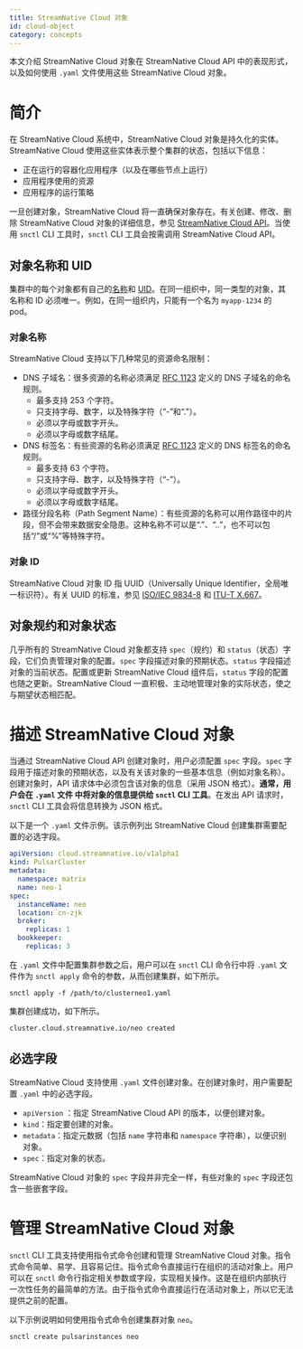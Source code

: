 ```yaml
---
title: StreamNative Cloud 对象
id: cloud-object
category: concepts
---
```


本文介绍 StreamNative Cloud 对象在 StreamNative Cloud API 中的表现形式，以及如何使用 `.yaml` 文件使用这些 StreamNative Cloud 对象。

# 简介

在 StreamNative Cloud 系统中，StreamNative Cloud 对象是持久化的实体。StreamNative Cloud 使用这些实体表示整个集群的状态，包括以下信息：

- 正在运行的容器化应用程序（以及在哪些节点上运行）
- 应用程序使用的资源
- 应用程序的运行策略

一旦创建对象，StreamNative Cloud 将一直确保对象存在。有关创建、修改、删除 StreamNative Cloud 对象的详细信息，参见 [StreamNative Cloud API](/concepts/cloud-api/cloud-api.md)。当使用 `snctl` CLI 工具时，`snctl` CLI 工具会按需调用 StreamNative Cloud API。

## 对象名称和 UID

集群中的每个对象都有自己的[名称](#对象名称)和 [UID](#对象-id)。在同一组织中，同一类型的对象，其名称和 ID 必须唯一。例如，在同一组织内，只能有一个名为 `myapp-1234` 的 pod。

### 对象名称

StreamNative Cloud 支持以下几种常见的资源命名限制：

- DNS 子域名：很多资源的名称必须满足 [RFC 1123](https://tools.ietf.org/html/rfc1123) 定义的 DNS 子域名的命名规则。
  - 最多支持 253 个字符。
  - 只支持字母、数字，以及特殊字符（“-”和“.”）。
  - 必须以字母或数字开头。
  - 必须以字母或数字结尾。
- DNS 标签名：有些资源的名称必须满足 [RFC 1123](https://tools.ietf.org/html/rfc1123) 定义的 DNS 标签名的命名规则。
  - 最多支持 63 个字符。
  - 只支持字母、数字，以及特殊字符（“-”）。
  - 必须以字母或数字开头。
  - 必须以字母或数字结尾。
- 路径分段名称（Path Segment Name）：有些资源的名称可以用作路径中的片段，但不会带来数据安全隐患。这种名称不可以是“.”、“..”，也不可以包括“/”或“%”等特殊字符。

### 对象 ID

StreamNative Cloud 对象 ID 指 UUID（Universally Unique Identifier，全局唯一标识符）。有关 UUID 的标准，参见 [ISO/IEC 9834-8](https://www.iso.org/standard/62795.html) 和 [ITU-T X.667](https://www.itu.int/rec/T-REC-X.667-201210-I/en)。

## 对象规约和对象状态

几乎所有的 StreamNative Cloud 对象都支持 `spec`（规约）和 `status`（状态）字段，它们负责管理对象的配置。`spec` 字段描述对象的预期状态。`status` 字段描述对象的当前状态。配置或更新 StreamNative Cloud 组件后，`status` 字段的配置也随之更新。StreamNative Cloud 一直积极、主动地管理对象的实际状态，使之与期望状态相匹配。

# 描述 StreamNative Cloud 对象

当通过 StreamNative Cloud API 创建对象时，用户必须配置 `spec` 字段。`spec` 字段用于描述对象的预期状态，以及有关该对象的一些基本信息（例如对象名称）。创建对象时，API 请求体中必须包含该对象的信息（采用 JSON 格式）。**通常，用户会在 `.yaml` 文件 中将对象的信息提供给 `snctl` CLI 工具**。在发出 API 请求时，`snctl` CLI 工具会将信息转换为 JSON 格式。

以下是一个 `.yaml` 文件示例。该示例列出 StreamNative Cloud 创建集群需要配置的必选字段。

```yaml
apiVersion: cloud.streamnative.io/v1alpha1
kind: PulsarCluster
metadata:
  namespace: matrix
  name: neo-1
spec:
  instanceName: neo
  location: cn-zjk
  broker:
    replicas: 1
  bookkeeper:
    replicas: 3
```

在 `.yaml` 文件中配置集群参数之后，用户可以在 `snctl` CLI 命令行中将 `.yaml` 文件作为 `snctl apply` 命令的参数，从而创建集群，如下所示。

```shell
snctl apply -f /path/to/clusterneo1.yaml
```

集群创建成功，如下所示。

```sh
cluster.cloud.streamnative.io/neo created
```

## 必选字段

StreamNative Cloud 支持使用 `.yaml` 文件创建对象。在创建对象时，用户需要配置 `.yaml` 中的必选字段。

- `apiVersion` ：指定 StreamNative Cloud API 的版本，以便创建对象。
- `kind`：指定要创建的对象。
- `metadata`：指定元数据（包括 `name` 字符串和 `namespace` 字符串），以便识别对象。
- `spec`：指定对象的状态。

StreamNative Cloud 对象的 `spec` 字段并非完全一样，有些对象的 `spec` 字段还包含一些嵌套字段。

# 管理 StreamNative Cloud 对象

`snctl` CLI 工具支持使用指令式命令创建和管理 StreamNative Cloud 对象。指令式命令简单、易学、且容易记住。指令式命令直接运行在组织的活动对象上。用户可以在 `snctl` 命令行指定相关参数或字段，实现相关操作。这是在组织内部执行一次性任务的最简单的方法。由于指令式命令直接运行在活动对象上，所以它无法提供之前的配置。

以下示例说明如何使用指令式命令创建集群对象 `neo`。

```sh
snctl create pulsarinstances neo
```
